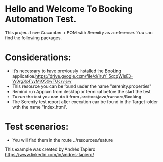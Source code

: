 # Hello and Welcome To Booking Automation Test.

This project have Cucumber + POM with Serenity as a reference.  You can find the following packages.


# Considerations:
* It's necessary to have previously installed the Booking application.https://drive.google.com/file/d/1ruY_5qcqWlsE3-W3rgXpFyyMiO59wFUc/view
* This resource you can be found under the name "serenity.properties"
* Remind run Appium from desktop or terminal before the start the test
* To run the test you can do it from /src/test/java/runners/Booking
* The Serenity test report after execution can be found in the Target folder with the name "Index.html".

# Test scenarios:
* You will find them in the route ../resources/feature



This example was created by Andrés Tapiero https://www.linkedin.com/in/andres-tapiero/